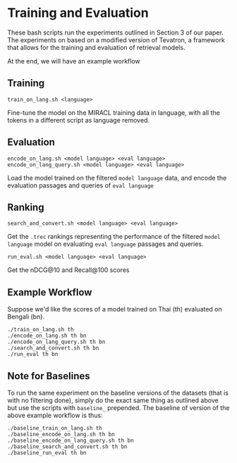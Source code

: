 # Training and Evaluation

These bash scripts run the experiments outlined in Section 3 of our paper. The experiments on based on a modified version of Tevatron, a framework that allows for the training and evaluation of retrieval models.

At the end, we will have an example workflow

## Training

`train_on_lang.sh <language>`

Fine-tune the model on the MIRACL training data in language, with all the tokens in a different script as language removed. 

## Evaluation

`encode_on_lang.sh <model language> <eval language>`
`encode_on_lang_query.sh <model language> <eval language>`

Load the model trained on the filtered `model language` data, and encode the evaluation passages and queries of `eval language`

## Ranking

`search_and_convert.sh <model language> <eval language>`

Get the `.trec` rankings representing the performance of the filtered `model language` model on evaluating `eval language` passages and queries. 

`run_eval.sh <model language> <eval language>`

Get the nDCG@10 and Recall@100 scores

## Example Workflow

Suppose we'd like the scores of a model trained on Thai (th) evaluated on Bengali (bn).

```
./train_on_lang.sh th
./encode_on_lang.sh th bn
./encode_on_lang_query.sh th bn
./search_and_convert.sh th bn
./run_eval th bn
```

## Note for Baselines

To run the same experiment on the baseline versions of the datasets (that is with no filtering done), simply do the exact same thing as outlined above but use the scripts with `baseline_` prepended. The baseline of version of the above example workflow is thus:

```
./baseline_train_on_lang.sh th
./baseline_encode_on_lang.sh th bn
./baseline_encode_on_lang_query.sh th bn
./baseline_search_and_convert.sh th bn
./baseline_run_eval th bn
```



